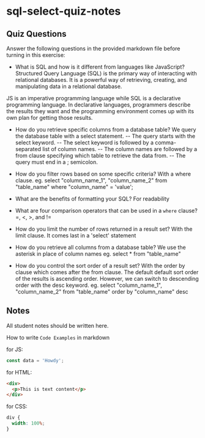 # sql-select-quiz-notes

## Quiz Questions

Answer the following questions in the provided markdown file before turning in this exercise:

- What is SQL and how is it different from languages like JavaScript?
  Structured Query Language (SQL) is the primary way of interacting with relational databases. It is a powerful way of retrieving, creating, and manipulating data in a relational database.

JS is an imperative programming language while SQL is a declarative programming language. In declarative languages, programmers describe the results they want and the programming environment comes up with its own plan for getting those results.

- How do you retrieve specific columns from a database table?
  We query the database table with a select statement.
  -- The query starts with the select keyword.
  -- The select keyword is followed by a comma-separated list of column names.
  -- The column names are followed by a from clause specifying which table to retrieve the data from.
  -- The query must end in a ; semicolon.

- How do you filter rows based on some specific criteria?
  With a where clause.
  eg. select "column_name_1",
  "column_name_2"
  from "table_name"
  where "column_name" = 'value';

- What are the benefits of formatting your SQL?
  For readability

- What are four comparison operators that can be used in a `where` clause?
  =, <, >, and !=

- How do you limit the number of rows returned in a result set?
  With the limit clause. It comes last in a 'select' statement

- How do you retrieve all columns from a database table?
  We use the asterisk in place of column names
  eg. select \*
  from "table_name"

- How do you control the sort order of a result set?
  With the order by clause which comes after the from clause. The default default sort order of the results is ascending order. However, we can switch to descending order with the desc keyword.
  eg. select "column_name_1",
  "column_name_2"
  from "table_name"
  order by "column_name" desc

## Notes

All student notes should be written here.

How to write `Code Examples` in markdown

for JS:

```javascript
const data = 'Howdy';
```

for HTML:

```html
<div>
  <p>This is text content</p>
</div>
```

for CSS:

```css
div {
  width: 100%;
}
```
